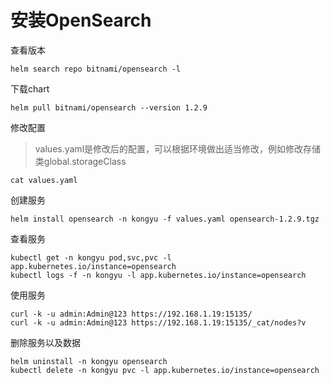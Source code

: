 # 安装OpenSearch

查看版本

```
helm search repo bitnami/opensearch -l
```

下载chart

```
helm pull bitnami/opensearch --version 1.2.9
```

修改配置

> values.yaml是修改后的配置，可以根据环境做出适当修改，例如修改存储类global.storageClass

```
cat values.yaml
```

创建服务

```shell
helm install opensearch -n kongyu -f values.yaml opensearch-1.2.9.tgz
```

查看服务

```shell
kubectl get -n kongyu pod,svc,pvc -l app.kubernetes.io/instance=opensearch
kubectl logs -f -n kongyu -l app.kubernetes.io/instance=opensearch
```

使用服务

```
curl -k -u admin:Admin@123 https://192.168.1.19:15135/
curl -k -u admin:Admin@123 https://192.168.1.19:15135/_cat/nodes?v
```

删除服务以及数据

```
helm uninstall -n kongyu opensearch
kubectl delete -n kongyu pvc -l app.kubernetes.io/instance=opensearch
```

